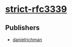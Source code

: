 # [strict-rfc3339](https://pypi.org/project/strict-rfc3339)



## Publishers
- [danielrichman](https://pypi.org/user/danielrichman)

